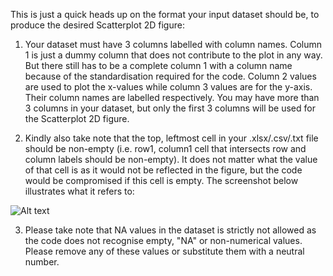 This is just a quick heads up on the format your input dataset should be, to produce the desired Scatterplot 2D figure:

  1. Your dataset must have 3 columns labelled with column names. Column 1 is just a dummy column that does not contribute to the plot in any way. But there still has to be a complete column 1 with a column name because of the standardisation required for the code. Column 2 values are used to plot the x-values while column 3 values are for the y-axis. Their column names are labelled respectively. You may have more than 3 columns in your dataset, but only the first 3 columns will be used for the Scatterplot 2D figure.
  
  2. Kindly also take note that the top, leftmost cell in your .xlsx/.csv/.txt file should be non-empty (i.e. row1, column1 cell that intersects row and column labels should be non-empty). It does not matter what the value of that cell is as it would not be reflected in the figure, but the code would be compromised if this cell is empty. The screenshot below illustrates what it refers to:

![Alt text](/Figures/2sample.PNG?raw=true "Non-empty top leftmost cell")
  
  3. Please take note that NA values in the dataset is strictly not allowed as the code does not recognise empty, "NA" or non-numerical values. Please remove any of these values or substitute them with a neutral number.
